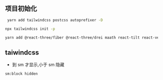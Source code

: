 ## 项目初始化

```sh
 yarn add tailwindcss postcss autoprefixer -D
```

```sh
npx tailwindcss init -p
```

```sh
yarn add @react-three/fiber @react-three/drei maath react-tilt react-vertical-timeline-component @emailjs/browser framer-motion react-router-dom
```

## taiwindcss

- 到 sm 才显示,小于 sm 隐藏

```
sm:block hidden
```
